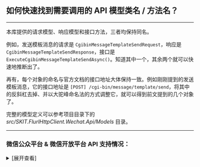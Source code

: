 ﻿## 如何快速找到需要调用的 API 模型类名 / 方法名？

---

本库提供的请求模型、响应模型和接口方法，三者均保持同名。

例如，发送模板消息的请求是 `CgibinMessageTemplateSendRequest`，响应是 `CgibinMessageTemplateSendResponse`，接口是 `ExecuteCgibinMessageTemplateSendAsync()`。知道其中一个，其余两个就可以快速地推断出了。

再有，每个对象的命名与官方文档的接口地址大体保持一致。例如刚刚提到的发送模板消息，它的接口地址是 `[POST] /cgi-bin/message/template/send`，将其中的反斜杠去掉、并以大驼峰命名法的方式调整它，就可以得到前文提到的几个对象了。

完整的模型定义可以参考项目目录下的 _src/SKIT.FlurlHttpClient.Wechat.Api/Models_ 目录。

---

### 微信公众平台 & 微信开放平台 API 支持情况：

<details>

<summary>[展开查看]</summary>

|     |               微信 API               |           所属平台           |         备注         |
| :-: | :----------------------------------: | :--------------------------: | :------------------: |
|  √  |               基础功能               |   公众号 & 小程序 & 小游戏   |                      |
|  √  |              自定义菜单              |            公众号            |                      |
|  √  |             基础消息能力             |            公众号            |                      |
|  √  |               客服消息               |            公众号            |                      |
|  √  |             微信网页开发             |            公众号            |                      |
|  √  |               素材管理               |            公众号            |                      |
|  √  |           图文消息留言管理           |            公众号            |                      |
|  √  |               用户管理               |            公众号            |                      |
|  √  |               账号管理               |            公众号            |                      |
|  √  |                草稿箱                |            公众号            |                      |
|  √  |               发布能力               |            公众号            |                      |
|  √  |               数据统计               |            公众号            |                      |
|  √  |               微信卡券               |            公众号            |                      |
|  √  |               微信门店               |            公众号            |                      |
|  √  |               微信小店               |            公众号            |                      |
|  √  |               智能接口               |            公众号            |                      |
|  ×  |       <del>微信设备功能</del>        |      <del>公众号</del>       | 异构协议，需独立模块 |
|  √  |             微信一物一码             |            公众号            |                      |
|  √  |               微信发票               |            公众号            |                      |
|  √  |             微信非税缴费             |            公众号            |                      |
|  √  |               订阅通知               |   公众号 & 小程序 & 小游戏   |                      |
|  √  |                 登录                 |       小程序 & 小游戏        |                      |
|  √  |               用户信息               |       小程序 & 小游戏        |                      |
|  √  |               数据分析               |       小程序 & 小游戏        |                      |
|  √  |               动态消息               |       小程序 & 小游戏        |                      |
|  √  |               客服消息               |   小程序 & 小游戏 & 小商店   |                      |
|  √  |               插件管理               |            小程序            |                      |
|  √  |             附近的小程序             |            小程序            |                      |
|  √  |              URL Scheme              |            小程序            |                      |
|  √  |               URL Link               |            小程序            |                      |
|  ×  |           <del>广告</del>            | <del>小程序 & 开放平台</del> | 异构协议，需独立模块 |
|  √  |               图像处理               |            小程序            |                      |
|  √  |               即时配送               |            小程序            |                      |
|  √  |               物流助手               |            小程序            |                      |
|  √  |                 网络                 |            小程序            |                      |
|  √  |                 OCR                  |            小程序            |                      |
|  √  |               运维中心               |            小程序            |                      |
|  √  |              小程序搜索              |            小程序            |                      |
|  √  |               服务市场               |            小程序            |                      |
|  √  |              Short Link              |            小程序            |                      |
|  √  |               生物认证               |            小程序            |                      |
|  ×  |     <del>行业能力：乘车码</del>      |      <del>小程序</del>       |       _开发中_       |
|  √  |               城市服务               |            小程序            |                      |
|  √  |               虚拟支付               |            小游戏            |                      |
|  √  |               开放数据               |            小游戏            |                      |
|  √  |               对局匹配               |            小游戏            |                      |
|  √  |                帧同步                |            小游戏            |                      |
|  √  |               小程序码               |       小程序 & 小游戏        |                      |
|  √  |               内容安全               |       小程序 & 小游戏        |                      |
|  √  |                云开发                |       小程序 & 小游戏        |                      |
|  √  |               安全风控               |       小程序 & 小游戏        |                      |
|  √  |                 直播                 |       小程序 & 小商店        |                      |
|  √  |                 开店                 |            小商店            |                      |
|  √  |               服务市场               |            小商店            |                      |
|  √  |               装修服务               |            小商店            |                      |
|  √  |               SPU 管理               |            小商店            |                      |
|  √  |               SKU 管理               |            小商店            |                      |
|  √  |               订单管理               |            小商店            |                      |
|  √  |               物流管理               |            小商店            |                      |
|  √  |             配送方式管理             |            小商店            |                      |
|  √  |             运费模板管理             |            小商店            |                      |
|  √  |           线下配送模板管理           |            小商店            |                      |
|  √  |              优惠券管理              |            小商店            |                      |
|  √  |               店铺管理               |            小商店            |                      |
|  √  |             商家地址管理             |            小商店            |                      |
|  √  |            自定义交易组件            |            小商店            |                      |
|  √  |              小程序联盟              |            小商店            |                      |
|  √  |             微信登录功能             |           开放平台           |                      |
|  √  |            一次性订阅消息            |           开放平台           |                      |
|  √  |            小程序硬件框架            |           开放平台           |                      |
|  √  |     第三方平台：代商家注册小程序     |           开放平台           |                      |
|  √  |        第三方平台：试用小程序        |           开放平台           |                      |
|  √  |         第三方平台：授权相关         |           开放平台           |                      |
|  √  |      第三方平台：授权方账号管理      |           开放平台           |                      |
|  √  |      第三方平台：小程序模板管理      |           开放平台           |                      |
|  √  |    第三方平台：小程序基础信息管理    |           开放平台           |                      |
|  √  |      第三方平台：小程序类目管理      |           开放平台           |                      |
|  √  |      第三方平台：小程序成员管理      |           开放平台           |                      |
|  √  |      第三方平台：小程序代码管理      |           开放平台           |                      |
|  √  |      第三方平台：违规和申诉管理      |           开放平台           |                      |
|  √  |       第三方平台：扫码关注组件       |           开放平台           |                      |
|  √  | 第三方平台：普通链接二维码与小程序码 |           开放平台           |                      |
|  √  |      第三方平台：其他小程序业务      |           开放平台           |                      |
|  √  |        第三方平台：公众号业务        |           开放平台           |                      |
|  √  |           微信返佣商品推广           |           开放平台           |                      |
|  √  |                云开发                |           开放平台           |                      |

</details>
